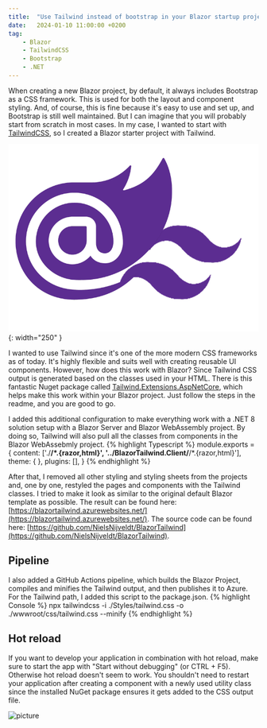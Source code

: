 ```yaml
---
title:  "Use Tailwind instead of bootstrap in your Blazor startup project"
date:   2024-01-10 11:00:00 +0200
tag: 
    - Blazor
    - TailwindCSS
    - Bootstrap
    - .NET
---
```


When creating a new Blazor project, by default, it always includes Bootstrap as a CSS framework. This is used for both the layout and component styling. And, of course, this is fine because it's easy to use and set up, and Bootstrap is still well maintained. But I can imagine that you will probably start from scratch in most cases. In my case, I wanted to start with [TailwindCSS](https://tailwindcss.com/), so I created a Blazor starter project with Tailwind.

![picture](/assets/20240110/BlazorTailwind.png){: width="250" }

I wanted to use Tailwind since it's one of the more modern CSS frameworks as of today. It's highly flexible and suits well with creating reusable UI components.
However, how does this work with Blazor?
Since Tailwind CSS output is generated based on the classes used in your HTML. There is this fantastic Nuget package called [Tailwind.Extensions.AspNetCore](https://github.com/Practical-ASP-NET/Tailwind.Extensions.AspNetCore), which helps make this work within your Blazor project.
Just follow the steps in the readme, and you are good to go.

I added this additional configuration to make everything work with a .NET 8 solution setup with a Blazor Server and Blazor WebAssembly project.
By doing so, Tailwind will also pull all the classes from components in the Blazor WebAssebmly project.
{% highlight Typescript %}
module.exports = {
    content: ['./**/*.{razor,html}', '../BlazorTailwind.Client/**/*.{razor,html}'],
    theme: { },
    plugins: [],
}
{% endhighlight %}

After that, I removed all other styling and styling sheets from the projects and, one by one, restyled the pages and components with the Tailwind classes. I tried to make it look as similar to the original default Blazor template as possible. The result can be found here: [https://blazortailwind.azurewebsites.net/](https://blazortailwind.azurewebsites.net/).
The source code can be found here: [https://github.com/NielsNijveldt/BlazorTailwind](https://github.com/NielsNijveldt/BlazorTailwind).

## Pipeline
I also added a GitHub Actions pipeline, which builds the Blazor Project, compiles and minifies the Tailwind output, and then publishes it to Azure.
For the Tailwind path, I added this script to the package.json.
{% highlight Console %}
npx tailwindcss -i ./Styles/tailwind.css -o ./wwwroot/css/tailwind.css --minify
{% endhighlight %}

## Hot reload
If you want to develop your application in combination with hot reload, make sure to start the app with "Start without debugging" (or CTRL + F5). Otherwise hot reload doesn't seem to work. You shouldn't need to restart your application after creating a component with a newly used utility class since the installed NuGet package ensures it gets added to the CSS output file. 

![picture](/assets/20240110/HotReload.gif)